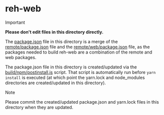 # reh-web

> [!IMPORTANT]
> **Please don't edit files in this directory directly.**

The [package.json](./package.json) file in this directory is a merge of the [remote/package.json](../package.json) file and the [remote/web/package.json](../web/package.json) file, as the packages needed to build reh-web are a combination of the remote and web packages.

The package.json file in this directory is created/updated via the [build/npm/postinstall.js](../../build/npm/postinstall.js) script. That script is automatically run before `yarn install` is executed (at which point the yarn.lock and node_modules directories are created/updated in this directory).

> [!NOTE]
> Please commit the created/updated package.json and yarn.lock files in this directory when they are updated.
